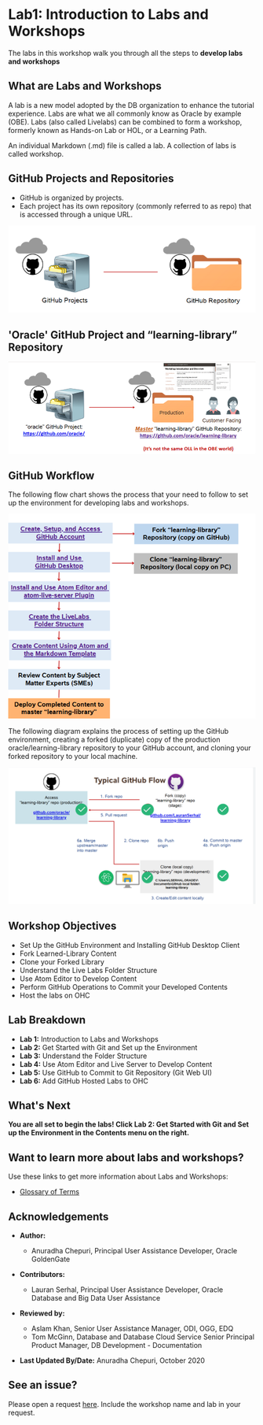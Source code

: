 # Lab1: Introduction to Labs and Workshops                                   

The labs in this workshop walk you through all the steps to **develop labs and workshops**

## What are Labs and Workshops
A lab is a new model adopted by the DB organization to enhance the tutorial experience. Labs are what we all commonly know as Oracle by example (OBE). Labs (also called Livelabs) can be combined to form a workshop, formerly known as Hands-on Lab or HOL, or a Learning Path.

An individual Markdown (.md) file is called a lab.
A collection of labs is called workshop.

## GitHub Projects and Repositories
* GitHub is organized by projects.
* Each project has its own repository (commonly referred to as repo) that is accessed
through a unique URL.

![](./images/git-hub-projects-repositories.png " ")

## 'Oracle' GitHub Project and “learning-library” Repository

![](./images/git-hub-oracle-projects-learning-library.png " ")

## GitHub Workflow
The following flow chart shows the process that your need to follow to set up the environment for developing labs and workshops.

![](./images/git-hub-workflow-flow-chart.png " ")

The following diagram explains the process of setting up the GitHub environment, creating a forked (duplicate) copy of the production oracle/learning-library repository to your GitHub account, and cloning your forked repository to your local machine.

![](./images/git-hub-workflow.png " ")


## Workshop Objectives
  - Set Up the GitHub Environment and Installing GitHub Desktop Client
  - Fork Learned-Library Content
  - Clone your Forked Library
  - Understand the Live Labs Folder Structure
  - Use Atom Editor to Develop Content
  - Perform GitHub Operations to Commit your Developed Contents
  - Host the labs on OHC

## Lab Breakdown
- **Lab 1:** Introduction to Labs and Workshops
- **Lab 2:** Get Started with Git and Set up the Environment
- **Lab 3:** Understand the Folder Structure
- **Lab 4:** Use Atom Editor and Live Server to Develop Content
- **Lab 5:** Use GitHub to Commit to Git Repository (Git Web UI)
- **Lab 6:** Add GitHub Hosted Labs to OHC

## What's Next

  **You are all set to begin the labs! Click Lab 2: Get Started with Git and Set up the Environment in the Contents menu on the right.**

## Want to learn more about labs and workshops?
  Use these links to get more information about Labs and Workshops:
  * [Glossary of Terms](https://confluence.oraclecorp.com/confluence/display/DBIDDP/Glossary+of+terms)


## Acknowledgements

* **Author:**
    * Anuradha Chepuri, Principal User Assistance Developer, Oracle GoldenGate
* **Contributors:**
    * Lauran Serhal, Principal User Assistance Developer, Oracle Database and Big Data User Assistance

* **Reviewed by:**  
    * Aslam Khan, Senior User Assistance Manager, ODI, OGG, EDQ
    * Tom McGinn, Database and Database Cloud Service Senior Principal Product Manager, DB Development - Documentation
* **Last Updated By/Date:** Anuradha Chepuri, October 2020

## See an issue?  
Please open a request [here](https://github.com/oracle/learning-library/issues).  Include the workshop name and lab in your request.
